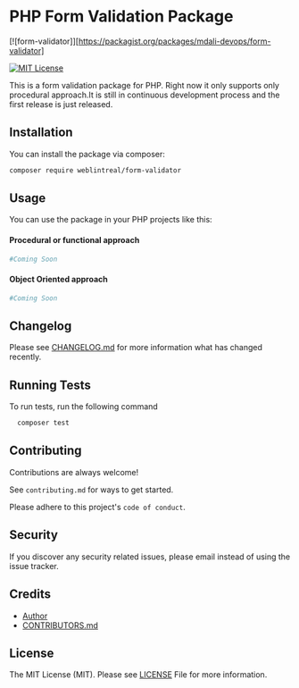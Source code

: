 # PHP Form Validation Package

[![form-validator]][https://packagist.org/packages/mdali-devops/form-validator]

[![MIT License](https://img.shields.io/badge/License-MIT-green.svg)](https://choosealicense.com/licenses/mit/)

This is a form validation package for PHP. Right now it only supports only procedural approach.It is still in continuous development process and the first release is just released.

## Installation

You can install the package via composer:

``` bash
composer require weblintreal/form-validator
```

## Usage

You can use the package in your PHP projects like this:

#### Procedural or functional approach

```php
#Coming Soon
```

#### Object Oriented approach

```php
#Coming Soon
```

## Changelog

Please see [CHANGELOG.md](CHANGELOG.md) for more information what has changed recently.

## Running Tests

To run tests, run the following command

```bash
  composer test
```

## Contributing

Contributions are always welcome!

See `contributing.md` for ways to get started.

Please adhere to this project's `code of conduct`.

## Security

If you discover any security related issues, please email <email> instead of using the issue tracker.

## Credits

- [Author](https://www.github.com/weblintreal)
- [CONTRIBUTORS.md](CONTRIBUTORS.md)

## License

The MIT License (MIT). Please see [LICENSE](LICENSE) File for more information.